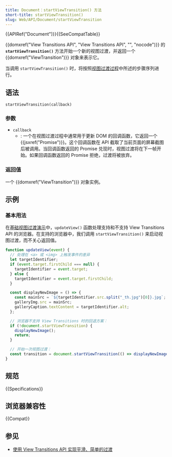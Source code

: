```yaml
---
title: Document：startViewTransition() 方法
short-title: startViewTransition()
slug: Web/API/Document/startViewTransition
---
```


{{APIRef("Document")}}{{SeeCompatTable}}

{{domxref("View Transitions API", "View Transitions API", "", "nocode")}} 的 **`startViewTransition()`** 方法开始一个新的视图过渡，并返回一个 {{domxref("ViewTransition")}} 对象来表示它。

当调用 `startViewTransition()` 时，将按照[视图过渡过程](/zh-CN/docs/Web/API/View_Transitions_API#视图过渡过程)中所述的步骤序列进行。

## 语法

```js-nolint
startViewTransition(callback)
```

### 参数

- `callback`
  - : 一个在视图过渡过程中通常用于更新 DOM 的回调函数，它返回一个 {{jsxref("Promise")}}。这个回调函数在 API 截取了当前页面的屏幕截图后被调用。当回调函数返回的 Promise 兑现时，视图过渡将在下一帧开始。如果回调函数返回的 Promise 拒绝，过渡将被放弃。

### 返回值

一个 {{domxref("ViewTransition")}} 对象实例。

## 示例

### 基本用法

在[基础视图过渡演示](https://mdn.github.io/dom-examples/view-transitions/)中，`updateView()` 函数处理支持和不支持 View Transitions API 的浏览器。在支持的浏览器中，我们调用 `startViewTransition()` 来启动视图过渡，而不关心返回值。

```js
function updateView(event) {
  // 处理在 <a> 或 <img> 上触发事件的差异
  let targetIdentifier;
  if (event.target.firstChild === null) {
    targetIdentifier = event.target;
  } else {
    targetIdentifier = event.target.firstChild;
  }

  const displayNewImage = () => {
    const mainSrc = `${targetIdentifier.src.split("_th.jpg")[0]}.jpg`;
    galleryImg.src = mainSrc;
    galleryCaption.textContent = targetIdentifier.alt;
  };

  // 浏览器不支持 View Transitions 时的回退方案：
  if (!document.startViewTransition) {
    displayNewImage();
    return;
  }

  // 开始一次视图过渡：
  const transition = document.startViewTransition(() => displayNewImage());
}
```

## 规范

{{Specifications}}

## 浏览器兼容性

{{Compat}}

## 参见

- [使用 View Transitions API 实现平滑、简单的过渡](https://developer.chrome.com/docs/web-platform/view-transitions/)
